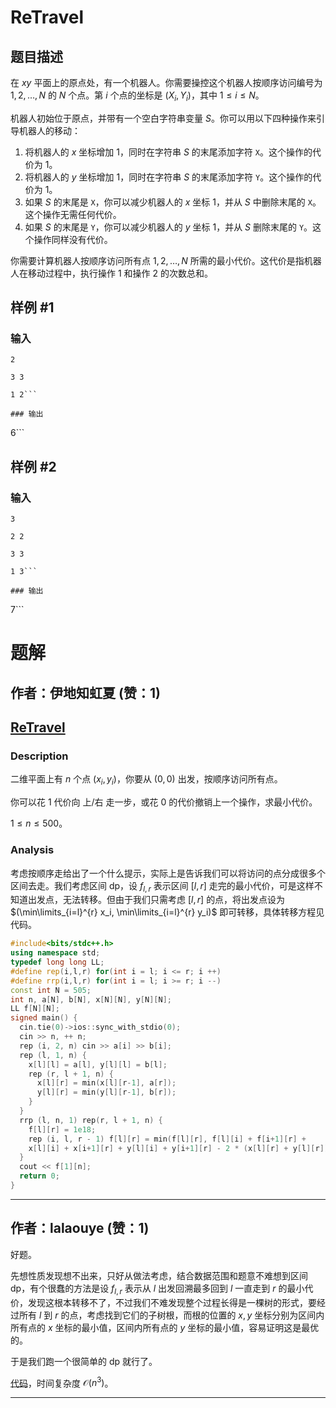 # ReTravel

## 题目描述

在 $xy$ 平面上的原点处，有一个机器人。你需要操控这个机器人按顺序访问编号为 $1, 2, \dots, N$ 的 $N$ 个点。第 $i$ 个点的坐标是 $(X_i, Y_i)$，其中 $1 \le i \le N$。

机器人初始位于原点，并带有一个空白字符串变量 $S$。你可以用以下四种操作来引导机器人的移动：

1. 将机器人的 $x$ 坐标增加 $1$，同时在字符串 $S$ 的末尾添加字符 `X`。这个操作的代价为 $1$。
2. 将机器人的 $y$ 坐标增加 $1$，同时在字符串 $S$ 的末尾添加字符 `Y`。这个操作的代价为 $1$。
3. 如果 $S$ 的末尾是 `X`，你可以减少机器人的 $x$ 坐标 $1$，并从 $S$ 中删除末尾的 `X`。这个操作无需任何代价。
4. 如果 $S$ 的末尾是 `Y`，你可以减少机器人的 $y$ 坐标 $1$，并从 $S$ 删除末尾的 `Y`。这个操作同样没有代价。

你需要计算机器人按顺序访问所有点 $1, 2, \ldots, N$ 所需的最小代价。这代价是指机器人在移动过程中，执行操作 $1$ 和操作 $2$ 的次数总和。

## 样例 #1

### 输入

```
2
3 3
1 2```

### 输出

```
6```

## 样例 #2

### 输入

```
3
2 2
3 3
1 3```

### 输出

```
7```

# 题解

## 作者：伊地知虹夏 (赞：1)

## [ReTravel](https://www.luogu.com.cn/problem/AT_ttpc2024_1_e)

### Description

二维平面上有 $n$ 个点 $(x_i,y_i)$，你要从 $(0,0)$ 出发，按顺序访问所有点。

你可以花 $1$ 代价向 上/右 走一步，或花 $0$ 的代价撤销上一个操作，求最小代价。

$1\le n \le 500$。

### Analysis

考虑按顺序走给出了一个什么提示，实际上是告诉我们可以将访问的点分成很多个区间去走。我们考虑区间 dp，设 $f_{l,r}$ 表示区间 $[l,r]$ 走完的最小代价，可是这样不知道出发点，无法转移。但由于我们只需考虑 $[l,r]$ 的点，将出发点设为 $(\min\limits_{i=l}^{r} x_i, \min\limits_{i=l}^{r} y_i)$ 即可转移，具体转移方程见代码。

```cpp
#include<bits/stdc++.h>
using namespace std;
typedef long long LL;
#define rep(i,l,r) for(int i = l; i <= r; i ++)
#define rrp(i,l,r) for(int i = l; i >= r; i --)
const int N = 505;
int n, a[N], b[N], x[N][N], y[N][N];
LL f[N][N];
signed main() {
  cin.tie(0)->ios::sync_with_stdio(0);
  cin >> n, ++ n;
  rep (i, 2, n) cin >> a[i] >> b[i];
  rep (l, 1, n) {
    x[l][l] = a[l], y[l][l] = b[l];
    rep (r, l + 1, n) {
      x[l][r] = min(x[l][r-1], a[r]);
      y[l][r] = min(y[l][r-1], b[r]);
    }
  }
  rrp (l, n, 1) rep(r, l + 1, n) {
    f[l][r] = 1e18;
    rep (i, l, r - 1) f[l][r] = min(f[l][r], f[l][i] + f[i+1][r] +
    x[l][i] + x[i+1][r] + y[l][i] + y[i+1][r] - 2 * (x[l][r] + y[l][r]));
  }
  cout << f[1][n];
  return 0;
}
```

---

## 作者：lalaouye (赞：1)

好题。

先想性质发现想不出来，只好从做法考虑，结合数据范围和题意不难想到区间 dp，有个很蠢的方法是设 $f_{l,r}$ 表示从 $l$ 出发回溯最多回到 $l$ 一直走到 $r$ 的最小代价，发现这根本转移不了，不过我们不难发现整个过程长得是一棵树的形式，要经过所有 $l$ 到 $r$ 的点，考虑找到它们的子树根，而根的位置的 $x,y$ 坐标分别为区间内所有点的 $x$ 坐标的最小值，区间内所有点的 $y$ 坐标的最小值，容易证明这是最优的。

于是我们跑一个很简单的 dp 就行了。

[代码](https://atcoder.jp/contests/ttpc2024_2/submissions/62400774)，时间复杂度 $\mathcal{O}(n^3)$。

---

